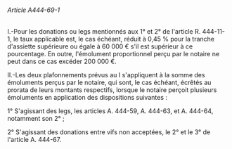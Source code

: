 ###### Article A444-69-1

I.-Pour les donations ou legs mentionnés aux 1° et 2° de l'article R. 444-11-1, le taux applicable est, le cas échéant, réduit à 0,45 % pour la tranche d'assiette supérieure ou égale à 60 000 € s'il est supérieur à ce pourcentage. En outre, l'émolument proportionnel perçu par le notaire ne peut dans ce cas excéder 200 000 €.

II.-Les deux plafonnements prévus au I s'appliquent à la somme des émoluments perçus par le notaire, qui sont, le cas échéant, écrêtés au prorata de leurs montants respectifs, lorsque le notaire perçoit plusieurs émoluments en application des dispositions suivantes :

1° S'agissant des legs, les articles A. 444-59, A. 444-63, et A. 444-64, notamment son 2° ;

2° S'agissant des donations entre vifs non acceptées, le 2° et le 3° de l'article A. 444-67.

